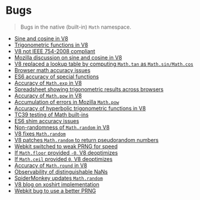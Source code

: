 # Bugs

> Bugs in the native (built-in) `Math` namespace.

* [Sine and cosine in V8][@v8:3006]
* [Trigonometric functions in V8][@chromium:320097]
* [V8 not IEEE 754-2008 compliant][@v8:3089]
* [Mozilla discussion on sine and cosine in V8][@bugzilla:967709]
* [V8 replaced a lookup table by computing `Math.tan` as `Math.sin/Math.cos`][@chromium:78263005]
* [Browser math accuracy issues][6]
* [ES6 accuracy of special functions][7]
* [Accuracy of `Math.exp` in V8][8]
* [Spreadsheet showing trigonometric results across browsers][9]
* [Accuracy of `Math.pow` in V8][10]
* [Accumulation of errors in Mozilla `Math.pow`][11]
* [Accuracy of hyperbolic trigonometric functions in V8][12]
* [TC39 testing of Math built-ins][13]
* [ES6 shim accuracy issues][14]
* [Non-randomness of `Math.random` in V8][15]
* [V8 fixes `Math.random`][16]
* [V8 patches `Math.random` to return pseudorandom numbers][17]
* [Webkit switched to weak PRNG for speed][18]
* [If `Math.floor` provided `-0`, V8 deoptimizes][19]
* [If `Math.ceil` provided `0`, V8 deoptimizes][20]
* [Accuracy of `Math.round` in V8][21]
* [Observability of distinguishable NaNs][22]
* [SpiderMonkey updates `Math.random`][23]
* [V8 blog on xoshirt implementation][24]
* [Webkit bug to use a better PRNG][25]


<!-- <links> -->

[@v8:3006]: https://bugs.chromium.org/p/v8/issues/detail?id=3006
[@chromium:320097]: https://bugs.chromium.org/p/chromium/issues/detail?id=320097
[@v8:3089]: https://bugs.chromium.org/p/v8/issues/detail?id=3089
[@bugzilla:967709]: https://bugzilla.mozilla.org/show_bug.cgi?id=967709
[@chromium:78263005]: https://github.com/v8/v8/commit/33b5db090258c2a2dc825659c3ad109bd02110c1
[6]: https://github.com/kangax/compat-table/issues/392
[7]: https://esdiscuss.org/topic/es6-accuracy-of-special-functions
[8]: https://bugs.chromium.org/p/v8/issues/detail?id=3468
[9]: https://docs.google.com/spreadsheets/d/1t2jrptAvaQetDIYPD8GKc90Dni2dT3FuHgKKFF-eJHw/edit#gid=0
[10]: https://bugs.chromium.org/p/v8/issues/detail?id=3599
[11]: https://bugzilla.mozilla.org/show_bug.cgi?id=618251
[12]: https://github.com/paulmillr/es6-shim/issues/334
[13]: https://github.com/tc39/test262/pull/269
[14]: https://github.com/paulmillr/es6-shim/issues/314
[15]: https://medium.com/@betable/tifu-by-using-math-random-f1c308c4fd9d#.pxwdcvikc
[16]: http://hackaday.com/2015/12/28/v8-javascript-fixes-horrible-random-number-generator/
[17]: http://thenextweb.com/google/2015/12/17/google-chromes-javascript-engine-finally-returns-actual-random-numbers/#gref
[18]: https://bugs.chromium.org/p/chromium/issues/detail?id=246054
[19]: https://bugs.chromium.org/p/v8/issues/detail?id=2890
[20]: https://bugs.chromium.org/p/v8/issues/detail?id=4059
[21]: https://bugs.chromium.org/p/v8/issues/detail?id=958
[22]: https://esdiscuss.org/topic/observability-of-nan-distinctions-is-this-a-concern
[23]: https://bugzilla.mozilla.org/show_bug.cgi?id=322529#c99
[24]: http://v8project.blogspot.com/2015/12/theres-mathrandom-and-then-theres.html
[25]: https://bugs.webkit.org/show_bug.cgi?id=151641

<!-- </links> -->
